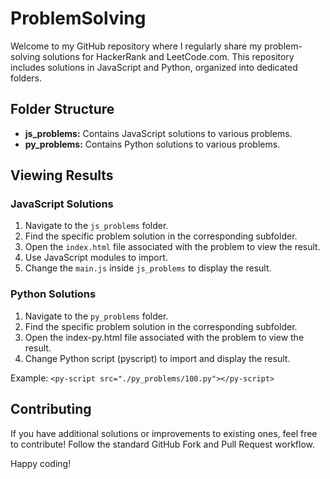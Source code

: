 # ProblemSolving
Welcome to my GitHub repository where I regularly share my problem-solving solutions for HackerRank and LeetCode.com. This repository includes solutions in JavaScript and Python, organized into dedicated folders.

## Folder Structure

- **js_problems:** Contains JavaScript solutions to various problems.
- **py_problems:** Contains Python solutions to various problems.

## Viewing Results

### JavaScript Solutions
1. Navigate to the `js_problems` folder.
2. Find the specific problem solution in the corresponding subfolder.
3. Open the `index.html` file associated with the problem to view the result.
4. Use JavaScript modules to import.
5. Change the `main.js` inside `js_problems` to display the result.



### Python Solutions
1. Navigate to the `py_problems` folder.
2. Find the specific problem solution in the corresponding subfolder.
3. Open the index-py.html file associated with the problem to view the result.
4. Change Python script (pyscript) to import and display the result.
   
Example: `<py-script src="./py_problems/100.py"></py-script>`

## Contributing
If you have additional solutions or improvements to existing ones, feel free to contribute! Follow the standard GitHub Fork and Pull Request workflow.

Happy coding!

